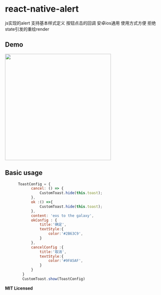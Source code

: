 # react-native-alert
js实现的alert 支持基本样式定义  按钮点击的回调  安卓ios通用  使用方式方便   拒绝state引发的重绘render

## Demo
<a href="https://raw.githubusercontent.com/brentvatne/react-native-scrollable-tab-view/master/demo_images/demo.gif"><img src="https://raw.githubusercontent.com/brentvatne/react-native-scrollable-tab-view/master/demo_images/demo.gif" width="350"></a>

## Basic usage

```javascript
      ToastConfig = {
            cancel: () => {
                CustomToast.hide(this.toast);
            },
            ok :() =>{
                CustomToast.hide(this.toast);
            },
            content: 'eos to the galaxy',
            okConfig : {
                title:'确定',
                textStyle:{
                    color:'#2B63C9',
                }
            },
            cancelConfig :{
                title:'取消',
                textStyle:{
                    color:'#9FA5AF',
                }
            }
        }
        CustomToast.show(ToastConfig)
```

**MIT Licensed**
